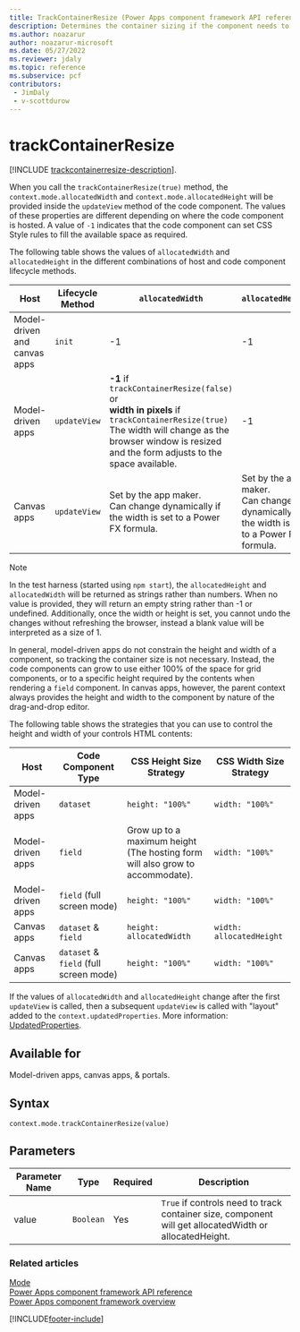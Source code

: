 ```yaml
---
title: TrackContainerResize (Power Apps component framework API reference) | Microsoft Docs
description: Determines the container sizing if the component needs to react.
ms.author: noazarur
author: noazarur-microsoft
ms.date: 05/27/2022
ms.reviewer: jdaly
ms.topic: reference
ms.subservice: pcf
contributors:
 - JimDaly
 - v-scottdurow
---
```


# trackContainerResize

[!INCLUDE [trackcontainerresize-description](includes/trackcontainerresize-description.md)].

When you call the `trackContainerResize(true)` method, the `context.mode.allocatedWidth` and `context.mode.allocatedHeight` will be provided inside the `updateView` method of the code component. The values of these properties are different depending on where the code component is hosted. A value of `-1` indicates that the code component can set CSS Style rules to fill the available space as required. 

The following table shows the values of `allocatedWidth` and `allocatedHeight` in the different combinations of host and code component lifecycle methods.

| Host                            | Lifecycle Method | `allocatedWidth`                                             | `allocatedHeight`                                            |
| ------------------------------- | ---------------- | ------------------------------------------------------------ | ------------------------------------------------------------ |
| Model-driven and canvas apps | `init`           | -1                                                           | -1                                                           |
| Model-driven apps               | `updateView`     | **-1** if `trackContainerResize(false)` or <br />**width in pixels** if `trackContainerResize(true)`<br />The width will change as the browser window is resized and the form adjusts to the space available. | -1                                                           |
| Canvas apps                     | `updateView`     | Set by the app maker.<br />Can change dynamically if the width is set to a Power FX formula. | Set by the app maker.<br/> Can change dynamically if the width is set to a Power FX formula. |

> [!NOTE] 
> In the test harness (started using `npm start`), the `allocatedHeight` and `allocatedWidth` will be returned as strings rather than numbers. When no value is provided, they will return an empty string rather than -1 or undefined. Additionally, once the width or height is set, you cannot undo the changes without refreshing the browser, instead a blank value will be interpreted as a size of 1.

In general, model-driven apps do not constrain the height and width of a component, so tracking the container size is not necessary. Instead, the code components can grow to use either 100% of the space for grid components, or to a specific height required by the contents when rendering a `field` component. In canvas apps, however, the parent context always provides the height and width to the component by nature of the drag-and-drop editor.

The following table shows the strategies that you can use to control the height and width of your controls HTML contents:

| Host              | Code Component Type                    | CSS Height Size Strategy                                     | CSS Width Size Strategy  |
| ----------------- | -------------------------------------- | ------------------------------------------------------------ | ------------------------ |
| Model-driven apps | `dataset`                              | `height: "100%"`                                             | `width: "100%"`          |
| Model-driven apps | `field`                                | Grow up to a maximum height<br />(The hosting form will also grow to accommodate). | `width: "100%"`          |
| Model-driven apps | `field` (full screen mode)             | `height: "100%"`                                             | `width: "100%"`          |
| Canvas apps       | `dataset` & `field`                    | `height: allocatedWidth`                                     | `width: allocatedHeight` |
| Canvas apps       | `dataset` & `field` (full screen mode) | `height: "100%"`                                             | `width: "100%"`          |

If the values of `allocatedWidth` and `allocatedHeight` change after the first `updateView` is called, then a subsequent `updateView` is called with "layout" added to the `context.updatedProperties`. More information: [UpdatedProperties](..\updatedproperties.md).

## Available for 

Model-driven apps, canvas apps, & portals.

## Syntax

`context.mode.trackContainerResize(value)`

## Parameters

| Parameter Name|Type|Required|Description|
| ------------- |----|--------|-----------|
|value|`Boolean`|Yes|`True` if controls need to track container size, component will get allocatedWidth or allocatedHeight.|


### Related articles

[Mode](../mode.md)<br/>
[Power Apps component framework API reference](../../reference/index.md)<br/>
[Power Apps component framework overview](../../overview.md)


[!INCLUDE[footer-include](../../../../includes/footer-banner.md)]
